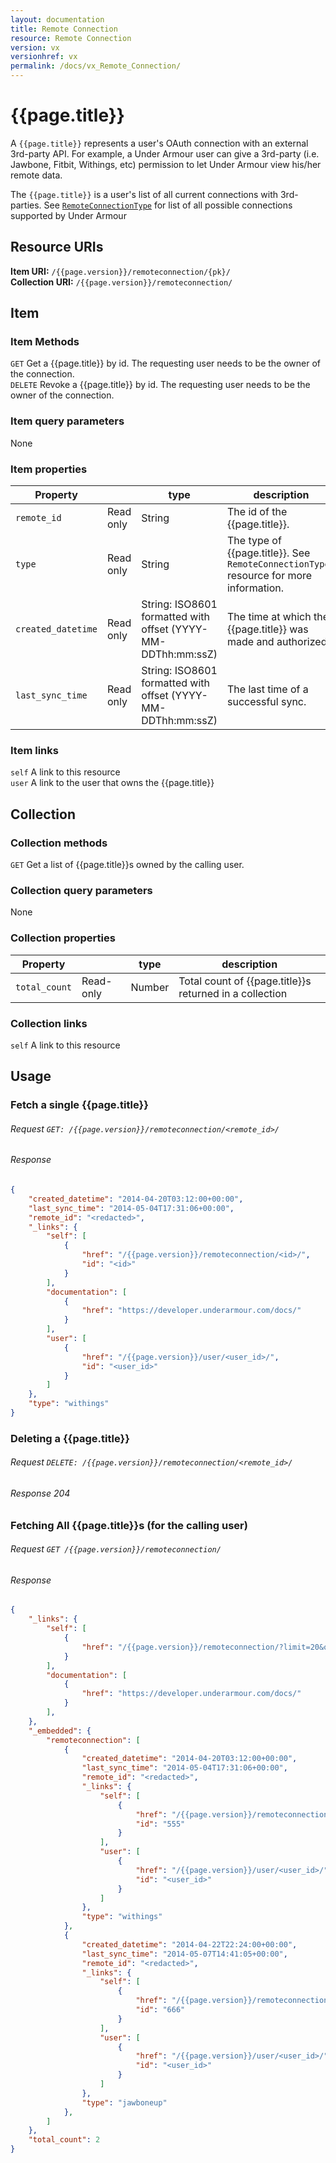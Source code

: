 ```yaml
---
layout: documentation
title: Remote Connection
resource: Remote Connection
version: vx
versionhref: vx
permalink: /docs/vx_Remote_Connection/
---
```


# {{page.title}}

A `{{page.title}}` represents a user's OAuth connection with an external 3rd-party API. For example, a Under Armour user can give a 3rd-party (i.e. Jawbone, Fitbit, Withings, etc) permission to let Under Armour view his/her remote data.

The `{{page.title}}` is a user's list of all current connections with 3rd-parties. See [`RemoteConnectionType`](/docs/{{page.versionhref}}_Remote_Connection_Type) for list of all possible connections supported by Under Armour

## Resource URIs

**Item URI:** `/{{page.version}}/remoteconnection/{pk}/`  
**Collection URI:** `/{{page.version}}/remoteconnection/`  

## Item

### Item Methods

`GET` Get a {{page.title}} by id. The requesting user needs to be the owner of the connection.  
`DELETE` Revoke a {{page.title}} by id. The requesting user needs to be the owner of the connection.

### Item query parameters

None

### Item properties

| Property           |           | type                                                         | description                                                                               |
|--------------------|-----------|--------------------------------------------------------------|-------------------------------------------------------------------------------------------|
| `remote_id`        | Read only | String                                                       | The id of the {{page.title}}.                                                          |
| `type`             | Read only | String                                                       | The type of {{page.title}}. See `RemoteConnectionTypes` resource for more information. |
| `created_datetime` | Read only | String: ISO8601 formatted with offset (YYYY-MM-DDThh:mm:ssZ) | The time at which the {{page.title}} was made and authorized.                          |
| `last_sync_time`   | Read only | String: ISO8601 formatted with offset (YYYY-MM-DDThh:mm:ssZ) | The last time of a successful sync.                                                       |

### Item links

`self` A link to this resource  
`user` A link to the user that owns the {{page.title}}

## Collection

### Collection methods

`GET` Get a list of {{page.title}}s owned by the calling user.

### Collection query parameters

None

### Collection properties

| Property      |           | type   | description                                                |
|---------------|-----------|--------|------------------------------------------------------------|
| `total_count` | Read-only | Number | Total count of {{page.title}}s returned in a collection |

### Collection links

`self` A link to this resource

## Usage

### Fetch a single {{page.title}}

###### Request `GET: /{{page.version}}/remoteconnection/<remote_id>/`

###### Response

```json
{
    "created_datetime": "2014-04-20T03:12:00+00:00",
    "last_sync_time": "2014-05-04T17:31:06+00:00",
    "remote_id": "<redacted>",
    "_links": {
        "self": [
            {
                "href": "/{{page.version}}/remoteconnection/<id>/",
                "id": "<id>"
            }
        ],
        "documentation": [
            {
                "href": "https://developer.underarmour.com/docs/"
            }
        ],
        "user": [
            {
                "href": "/{{page.version}}/user/<user_id>/",
                "id": "<user_id>"
            }
        ]
    },
    "type": "withings"
}
```

### Deleting a {{page.title}}

###### Request `DELETE: /{{page.version}}/remoteconnection/<remote_id>/`

###### Response 204

### Fetching All {{page.title}}s (for the calling user)

###### Request `GET /{{page.version}}/remoteconnection/`

###### Response

```json
{
    "_links": {
        "self": [
            {
                "href": "/{{page.version}}/remoteconnection/?limit=20&offset=0"
            }
        ],
        "documentation": [
            {
                "href": "https://developer.underarmour.com/docs/"
            }
        ],
    },
    "_embedded": {
        "remoteconnection": [
            {
                "created_datetime": "2014-04-20T03:12:00+00:00",
                "last_sync_time": "2014-05-04T17:31:06+00:00",
                "remote_id": "<redacted>",
                "_links": {
                    "self": [
                        {
                            "href": "/{{page.version}}/remoteconnection/555/",
                            "id": "555"
                        }
                    ],
                    "user": [
                        {
                            "href": "/{{page.version}}/user/<user_id>/",
                            "id": "<user_id>"
                        }
                    ]
                },
                "type": "withings"
            },
            {
                "created_datetime": "2014-04-22T22:24:00+00:00",
                "last_sync_time": "2014-05-07T14:41:05+00:00",
                "remote_id": "<redacted>",
                "_links": {
                    "self": [
                        {
                            "href": "/{{page.version}}/remoteconnection/666/",
                            "id": "666"
                        }
                    ],
                    "user": [
                        {
                            "href": "/{{page.version}}/user/<user_id>/",
                            "id": "<user_id>"
                        }
                    ]
                },
                "type": "jawboneup"
            },
        ]
    },
    "total_count": 2
}
```

